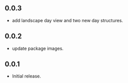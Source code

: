 ## 0.0.3

* add landscape day view and two new day structures.

## 0.0.2

* update package images.

## 0.0.1

* Initial release.
